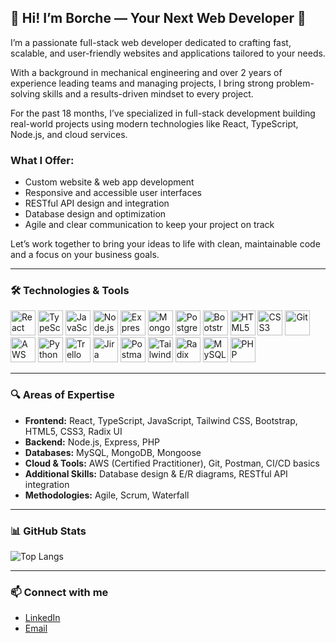 
## 👋 Hi! I’m Borche — Your Next Web Developer 🚀

I’m a passionate full-stack web developer dedicated to crafting fast, scalable, and user-friendly websites and applications tailored to your needs.

With a background in mechanical engineering and over 2 years of experience leading teams and managing projects, I bring strong problem-solving skills and a results-driven mindset to every project.

For the past 18 months, I’ve specialized in full-stack development building real-world projects using modern technologies like React, TypeScript, Node.js, and cloud services.

### What I Offer:
- Custom website & web app development  
- Responsive and accessible user interfaces  
- RESTful API design and integration  
- Database design and optimization  
- Agile and clear communication to keep your project on track

Let’s work together to bring your ideas to life with clean, maintainable code and a focus on your business goals.

---

### 🛠️ Technologies & Tools

<p align="left">
  <img src="https://cdn.jsdelivr.net/gh/devicons/devicon/icons/react/react-original.svg" alt="React" width="40" height="40"/>
  <img src="https://cdn.jsdelivr.net/gh/devicons/devicon/icons/typescript/typescript-original.svg" alt="TypeScript" width="40" height="40"/>
  <img src="https://cdn.jsdelivr.net/gh/devicons/devicon/icons/javascript/javascript-original.svg" alt="JavaScript" width="40" height="40"/>
  <img src="https://cdn.jsdelivr.net/gh/devicons/devicon/icons/nodejs/nodejs-original.svg" alt="Node.js" width="40" height="40"/>
  <img src="https://cdn.jsdelivr.net/gh/devicons/devicon/icons/express/express-original.svg" alt="Express" width="40" height="40"/>
  <img src="https://cdn.jsdelivr.net/gh/devicons/devicon/icons/mongodb/mongodb-original.svg" alt="MongoDB" width="40" height="40"/>
  <img src="https://cdn.jsdelivr.net/gh/devicons/devicon/icons/postgresql/postgresql-original.svg" alt="PostgreSQL" width="40" height="40"/>
  <img src="https://cdn.jsdelivr.net/gh/devicons/devicon/icons/bootstrap/bootstrap-original.svg" alt="Bootstrap" width="40" height="40"/>
  <img src="https://cdn.jsdelivr.net/gh/devicons/devicon/icons/html5/html5-original.svg" alt="HTML5" width="40" height="40"/>
  <img src="https://cdn.jsdelivr.net/gh/devicons/devicon/icons/css3/css3-original.svg" alt="CSS3" width="40" height="40"/>
  <img src="https://cdn.jsdelivr.net/gh/devicons/devicon/icons/git/git-original.svg" alt="Git" width="40" height="40"/>
  <img src="https://cdn.jsdelivr.net/gh/simple-icons/simple-icons/icons/amazonaws.svg" alt="AWS" width="40" height="40"/>
  <img src="https://cdn.jsdelivr.net/gh/devicons/devicon/icons/python/python-original.svg" alt="Python" width="40" height="40"/>
  <img src="https://cdn.worldvectorlogo.com/logos/trello.svg" alt="Trello" width="40" height="40"/>
  <img src="https://cdn.worldvectorlogo.com/logos/jira-1.svg" alt="Jira" width="40" height="40"/>
  <img src="https://cdn.worldvectorlogo.com/logos/postman.svg" alt="Postman" width="40" height="40"/>
  <img src="https://upload.wikimedia.org/wikipedia/commons/d/d5/Tailwind_CSS_Logo.svg" alt="Tailwind CSS" width="40" height="40" />
  <img src="https://cdn.jsdelivr.net/gh/simple-icons/simple-icons/icons/radixui.svg" alt="Radix UI" width="40" height="40"/>
  <img src="https://cdn.jsdelivr.net/gh/devicons/devicon/icons/mysql/mysql-original.svg" alt="MySQL" width="40" height="40"/>
  <img src="https://cdn.jsdelivr.net/gh/devicons/devicon/icons/php/php-original.svg" alt="PHP" width="40" height="40"/>
</p>

---
### 🔍 Areas of Expertise

- **Frontend:** React, TypeScript, JavaScript, Tailwind CSS, Bootstrap, HTML5, CSS3, Radix UI  
- **Backend:** Node.js, Express, PHP  
- **Databases:** MySQL, MongoDB, Mongoose  
- **Cloud & Tools:** AWS (Certified Practitioner), Git, Postman, CI/CD basics  
- **Additional Skills:** Database design & E/R diagrams, RESTful API integration  
- **Methodologies:** Agile, Scrum, Waterfall

---

### 📊 GitHub Stats

![Top Langs](https://github-readme-stats.vercel.app/api/top-langs/?username=borchekojikj&langs_count=15&layout=compact&hide=html,css)

---

### 📫 Connect with me
- [LinkedIn](https://www.linkedin.com/in/borce-kojikj/)
- [Email](borcekojikj@gmaiil.com)




<!--
**borchekojikj/borchekojikj** is a ✨ _special_ ✨ repository because its `README.md` (this file) appears on your GitHub profile.

Here are some ideas to get you started:

- 🔭 I’m currently working on ...
- 🌱 I’m currently learning ...
- 👯 I’m looking to collaborate on ...
- 🤔 I’m looking for help with ...
- 💬 Ask me about ...
- 📫 How to reach me: ...
- 😄 Pronouns: ...
- ⚡ Fun fact: ...
-->
